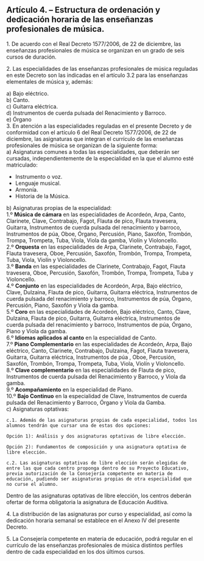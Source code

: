 ## **Artículo 4\. – Estructura de ordenación y dedicación horaria de las enseñanzas profesionales de música.**

1\. De acuerdo con el Real Decreto 1577/2006, de 22 de diciembre, las enseñanzas profesionales de música se organizan en un grado de seis cursos de duración. 

2\. Las especialidades de las enseñanzas profesionales de música reguladas en este Decreto son las indicadas en el artículo 3.2 para las enseñanzas elementales de música y, además:

a) Bajo eléctrico.   
b) Canto.   
c) Guitarra eléctrica.   
d) Instrumentos de cuerda pulsada del Renacimiento y Barroco.   
e) Órgano  
3\. En atención a las especialidades reguladas en el presente Decreto y de conformidad con el artículo 6 del Real Decreto 1577/2006, de 22 de diciembre, las asignaturas que integran el currículo de las enseñanzas profesionales de música se organizan de la siguiente forma:  
a) 	Asignaturas comunes a todas las especialidades, que deberán ser cursadas, independientemente de la especialidad en la que el alumno esté matriculado: 

* Instrumento o voz.  
* Lenguaje musical.  
* Armonía.  
* Historia de la Música. 

b) 	Asignaturas propias de la especialidad:  
1.º **Música de cámara** en las especialidades de Acordeón, Arpa, Canto, Clarinete, Clave, Contrabajo, Fagot, Flauta de pico, Flauta travesera, Guitarra, Instrumentos de cuerda pulsada del renacimiento y barroco, Instrumentos de púa, Oboe, Órgano, Percusión, Piano, Saxofón, Trombón, Trompa, Trompeta, Tuba, Viola, Viola da gamba, Violín y Violoncello.   
2.º **Orquesta** en las especialidades de Arpa, Clarinete, Contrabajo, Fagot, Flauta travesera, Oboe, Percusión, Saxofón, Trombón, Trompa, Trompeta, Tuba, Viola, Violín y Violoncello.   
3.º **Banda** en las especialidades de Clarinete, Contrabajo, Fagot, Flauta travesera, Oboe, Percusión, Saxofón, Trombón, Trompa, Trompeta, Tuba y Violoncello.   
4.º **Conjunto** en las especialidades de Acordeón, Arpa, Bajo eléctrico, Clave, Dulzaina, Flauta de pico, Guitarra, Guitarra eléctrica, Instrumentos de cuerda pulsada del renacimiento y barroco, Instrumentos de púa, Órgano, Percusión, Piano, Saxofón y Viola da gamba.   
5.º **Coro** en las especialidades de Acordeón, Bajo eléctrico, Canto, Clave, Dulzaina, Flauta de pico, Guitarra, Guitarra eléctrica, Instrumentos de cuerda pulsada del renacimiento y barroco, Instrumentos de púa, Órgano, Piano y Viola da gamba.   
6.º **Idiomas aplicados al canto** en la especialidad de Canto.   
7.º **Piano Complementario** en las especialidades de Acordeón, Arpa, Bajo eléctrico, Canto, Clarinete, Contrabajo, Dulzaina, Fagot, Flauta travesera, Guitarra, Guitarra eléctrica, Instrumentos de púa , Oboe, Percusión, Saxofón, Trombón, Trompa, Trompeta, Tuba, Viola, Violín y Violoncello.   
8.º **Clave complementario** en las especialidades de Flauta de pico, Instrumentos de cuerda pulsada del Renacimiento y Barroco, y Viola da gamba.   
9.º **Acompañamiento** en la especialidad de Piano.   
10.º **Bajo Continuo** en la especialidad de Clave, Instrumentos de cuerda pulsada del Renacimiento y Barroco, Órgano y Viola da Gamba.  
c) 	Asignaturas optativas:

	c.1. Además de las asignaturas propias de cada especialidad, todos los alumnos tendrán que cursar una de estas dos opciones: 

	Opción 1): Análisis y dos asignaturas optativas de libre elección. 

	Opción 2): Fundamentos de composición y una asignatura optativa de libre elección.

	c.2. Las asignaturas optativas de libre elección serán elegidas de entre las que cada centro proponga dentro de su Proyecto Educativo, previa autorización de la Consejería competente en materia de educación, pudiendo ser asignaturas propias de otra especialidad que no curse el alumno. 

Dentro de las asignaturas optativas de libre elección, los centros deberán ofertar de forma obligatoria la asignatura de Educación Auditiva.

4\. La distribución de las asignaturas por curso y especialidad, así como la dedicación horaria semanal se establece en el Anexo IV del presente Decreto.

5\. La Consejería competente en materia de educación, podrá regular en el currículo de las enseñanzas profesionales de música distintos perfiles dentro de cada especialidad en los dos últimos cursos.